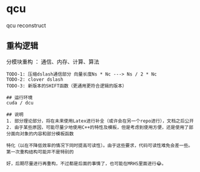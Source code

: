 # qcu
qcu reconstruct

## 重构逻辑

分模块重构 ： 通信、内存、计算、算法

~~~TODO-0：泛化SU(N)，使得Nc不再固定为3~~~ (此部分移动至MRHS_qcu实现)
TODO-1: 压缩dslash通信部分 向量长度Ns * Nc ---> Ns / 2 * Nc
TODO-2: clover dslash
TODO-3: 新版本的SHIFT函数（更通用更符合逻辑的版本）

## 运行环境
cuda / dcu

## 说明
1. 部分理论部分，将在未来使用Latex进行补全（或许会在另一个repo进行），文档之后公开
2. 由于某些原因，可能尽量少地使用C++的特性及模板，但是考虑到使用方便，还是使用了部分面向对象的内容和部分模板函数

特化（以在不降低效率的情况下同时提高可读性）。由于这些要求，代码可读性难免会差一些。第一次重构结构可能并不是特别的

好，后期尽量进行再重构，不过都是后面的事情了，也可能在MRHS里面进行😂。